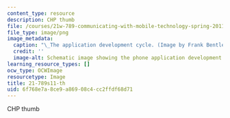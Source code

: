 ```yaml
---
content_type: resource
description: CHP thumb
file: /courses/21w-789-communicating-with-mobile-technology-spring-2011/6f768e7a8ce9a86908c4cc2ffdf68d71_21w-789s11-th.png
file_type: image/png
image_metadata:
  caption: "\_The application development cycle. (Image by Frank Bentley.)"
  credit: ''
  image-alt: Schematic image showing the phone application development cycle.
learning_resource_types: []
ocw_type: OCWImage
resourcetype: Image
title: 21-789s11-th
uid: 6f768e7a-8ce9-a869-08c4-cc2ffdf68d71
---
```

CHP thumb

